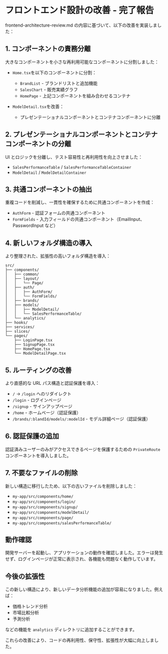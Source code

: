 # フロントエンド設計の改善 - 完了報告

frontend-architecture-review.md の内容に基づいて、以下の改善を実装しました：

## 1. コンポーネントの責務分離

大きなコンポーネントを小さな再利用可能なコンポーネントに分割しました：

- `Home.tsx`を以下のコンポーネントに分割：

  - `BrandList` - ブランドリストと追加機能
  - `SalesChart` - 販売実績グラフ
  - `HomePage` - 上記コンポーネントを組み合わせるコンテナ

- `ModelDetail.tsx`を改善：
  - プレゼンテーショナルコンポーネントとコンテナコンポーネントに分離

## 2. プレゼンテーショナルコンポーネントとコンテナコンポーネントの分離

UI とロジックを分離し、テスト容易性と再利用性を向上させました：

- `SalesPerformanceTable` / `SalesPerformanceTableContainer`
- `ModelDetail` / `ModelDetailContainer`

## 3. 共通コンポーネントの抽出

重複コードを削減し、一貫性を確保するために共通コンポーネントを作成：

- `AuthForm` - 認証フォームの共通コンポーネント
- `FormFields` - 入力フィールドの共通コンポーネント（EmailInput、PasswordInput など）

## 4. 新しいフォルダ構造の導入

より整理された、拡張性の高いフォルダ構造を導入：

```
src/
├── components/
│   ├── common/
│   ├── layout/
│   │   └── Page/
│   ├── auth/
│   │   ├── AuthForm/
│   │   └── FormFields/
│   ├── brands/
│   ├── models/
│   │   ├── ModelDetail/
│   │   └── SalesPerformanceTable/
│   └── analytics/
├── hooks/
├── services/
├── slices/
└── pages/
    ├── LoginPage.tsx
    ├── SignupPage.tsx
    ├── HomePage.tsx
    └── ModelDetailPage.tsx
```

## 5. ルーティングの改善

より直感的な URL パス構造と認証保護を導入：

- `/` -> `/login` へのリダイレクト
- `/login` - ログインページ
- `/signup` - サインアップページ
- `/home` - ホームページ（認証保護）
- `/brands/:blandId/models/:modelId` - モデル詳細ページ（認証保護）

## 6. 認証保護の追加

認証済みユーザーのみがアクセスできるページを保護するための `PrivateRoute` コンポーネントを導入しました。

## 7. 不要なファイルの削除

新しい構造に移行したため、以下の古いファイルを削除しました：

- `my-app/src/components/home/`
- `my-app/src/components/login/`
- `my-app/src/components/signup/`
- `my-app/src/components/modelDetail/`
- `my-app/src/components/page/`
- `my-app/src/components/salesPerformanceTable/`

## 動作確認

開発サーバーを起動し、アプリケーションの動作を確認しました。エラーは発生せず、ログインページが正常に表示され、各機能も問題なく動作しています。

## 今後の拡張性

この新しい構造により、新しいデータ分析機能の追加が容易になりました。例えば：

- 価格トレンド分析
- 市場比較分析
- 予測分析

などの機能を `analytics` ディレクトリに追加することができます。

これらの改善により、コードの再利用性、保守性、拡張性が大幅に向上しました。
